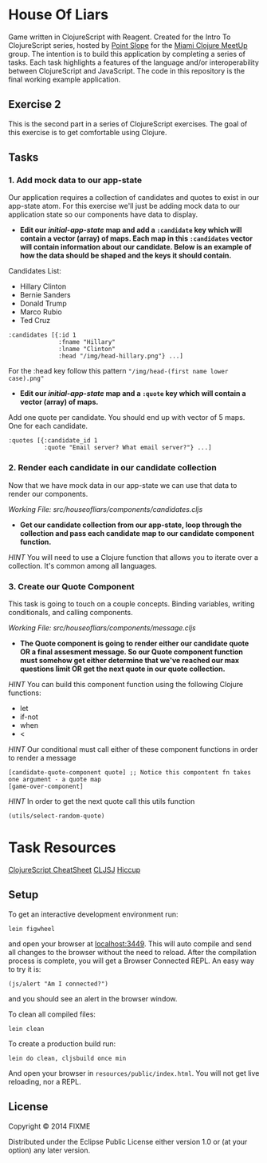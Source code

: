 # House Of Liars

Game written in ClojureScript with Reagent. Created for the Intro To ClojureScript series, hosted by [Point Slope](https://pointslope.com/) for the [Miami Clojure MeetUp](http://www.meetup.com/Miami-Clojure-Meetup/) group.
The intention is to build this application by completing a series of tasks. Each task highlights a features of the language and/or interoperability between ClojureScript and JavaScript. The code in this repository is the final working example application.

## Exercise 2

This is the second part in a series of ClojureScript exercises. The goal of this exercise is to get comfortable using Clojure.

## Tasks

### 1. Add mock data to our app-state

Our application requires a collection of candidates and quotes to exist in our app-state atom. For this exercise we'll just be adding mock data to our application state so our components have data to display.

* __Edit our *initial-app-state* map and add a ```:candidate``` key which will contain a vector (array) of maps. Each map in this ```:candidates``` vector will contain information about our candidate. Below is an example of how the data should be shaped and the keys it should contain.__

Candidates List:
 * Hillary Clinton
 * Bernie Sanders
 * Donald Trump
 * Marco Rubio
 * Ted Cruz

```
:candidates [{:id 1
              :fname "Hillary"
              :lname "Clinton"
              :head "/img/head-hillary.png"} ...]
```
For the :head key follow this pattern ```"/img/head-(first name lower case).png"```


* __Edit our *initial-app-state* map and a ```:quote``` key which will contain a vector (array) of maps.__

Add one quote per candidate. You should end up with vector of 5 maps. One for each candidate.

```
:quotes [{:candidate_id 1
          :quote "Email server? What email server?"} ...]
```

### 2. Render each candidate in our candidate collection

Now that we have mock data in our app-state we can use that data to render our components.

_Working File: src/houseofliars/components/candidates.cljs_

* __Get our candidate collection from our app-state, loop through the collection and pass each candidate map to our candidate component function.__

*HINT*  You will need to use a Clojure function that allows you to iterate over a collection. It's common among all languages.


### 3. Create our Quote Component

This task is going to touch on a couple concepts. Binding variables, writing conditionals, and calling components.

_Working File: src/houseofliars/components/message.cljs_

* __The Quote component is going to render either our candidate quote OR a final assesment message. So our Quote component function must somehow get either determine that we've reached our max questions limit OR get the next quote in our quote collection.__


*HINT* You can build this component function using the following Clojure functions:
* let
* if-not
* when
* <

*HINT* Our conditional must call either of these component functions in order to render a message

```
[candidate-quote-component quote] ;; Notice this compontent fn takes one argument - a quote map
[game-over-component]
```

*HINT* In order to get the next quote call this utils function

```
(utils/select-random-quote)
```

# Task Resources

[ClojureScript CheatSheet](http://cljs.info/cheatsheet/)
[CLJSJ](http://cljsjs.github.io/)
[Hiccup](https://github.com/weavejester/hiccup)


## Setup

To get an interactive development environment run:

    lein figwheel

and open your browser at [localhost:3449](http://localhost:3449/).
This will auto compile and send all changes to the browser without the
need to reload. After the compilation process is complete, you will
get a Browser Connected REPL. An easy way to try it is:

    (js/alert "Am I connected?")

and you should see an alert in the browser window.

To clean all compiled files:

    lein clean

To create a production build run:

    lein do clean, cljsbuild once min

And open your browser in `resources/public/index.html`. You will not
get live reloading, nor a REPL.

## License

Copyright © 2014 FIXME

Distributed under the Eclipse Public License either version 1.0 or (at your option) any later version.
